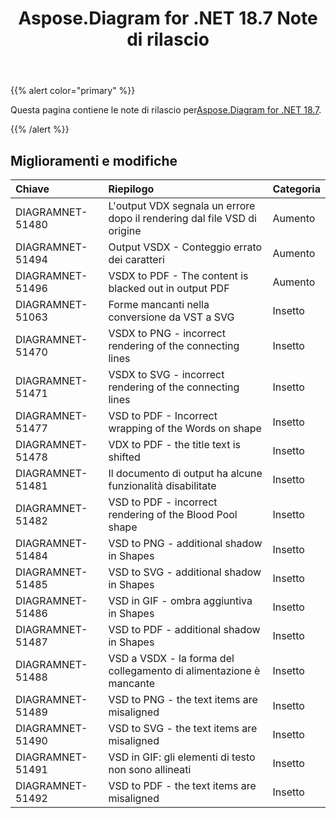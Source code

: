 ﻿---
title: Aspose.Diagram for .NET 18.7 Note di rilascio
type: docs
weight: 60
url: /it/net/aspose-diagram-for-net-18-7-release-notes/
---
{{% alert color="primary" %}} 

 Questa pagina contiene le note di rilascio per[Aspose.Diagram for .NET 18.7](https://www.nuget.org/packages/Aspose.Diagram/18.7.0).

{{% /alert %}} 
## **Miglioramenti e modifiche**

|**Chiave**|**Riepilogo**|**Categoria**|
|:- |:- |:- |
|DIAGRAMNET-51480|L'output VDX segnala un errore dopo il rendering dal file VSD di origine|Aumento|
|DIAGRAMNET-51494|Output VSDX - Conteggio errato dei caratteri|Aumento|
|DIAGRAMNET-51496|VSDX to PDF - The content is blacked out in output PDF|Aumento|
|DIAGRAMNET-51063|Forme mancanti nella conversione da VST a SVG|Insetto|
|DIAGRAMNET-51470|VSDX to PNG - incorrect rendering of the connecting lines|Insetto|
|DIAGRAMNET-51471|VSDX to SVG - incorrect rendering of the connecting lines|Insetto|
|DIAGRAMNET-51477|VSD to PDF - Incorrect wrapping of the Words on shape|Insetto|
|DIAGRAMNET-51478|VDX to PDF - the title text is shifted|Insetto|
|DIAGRAMNET-51481|Il documento di output ha alcune funzionalità disabilitate|Insetto|
|DIAGRAMNET-51482|VSD to PDF - incorrect rendering of the Blood Pool shape|Insetto|
|DIAGRAMNET-51484|VSD to PNG - additional shadow in Shapes|Insetto|
|DIAGRAMNET-51485|VSD to SVG - additional shadow in Shapes|Insetto|
|DIAGRAMNET-51486|VSD in GIF - ombra aggiuntiva in Shapes|Insetto|
|DIAGRAMNET-51487|VSD to PDF - additional shadow in Shapes|Insetto|
|DIAGRAMNET-51488|VSD a VSDX - la forma del collegamento di alimentazione è mancante|Insetto|
|DIAGRAMNET-51489|VSD to PNG - the text items are misaligned|Insetto|
|DIAGRAMNET-51490|VSD to SVG - the text items are misaligned|Insetto|
|DIAGRAMNET-51491|VSD in GIF: gli elementi di testo non sono allineati|Insetto|
|DIAGRAMNET-51492|VSD to PDF - the text items are misaligned|Insetto|

